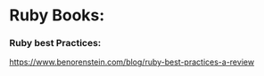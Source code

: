 # Ruby Books:

### Ruby best Practices:
https://www.benorenstein.com/blog/ruby-best-practices-a-review
